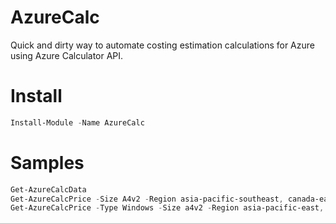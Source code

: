 # AzureCalc
Quick and dirty way to automate costing estimation calculations for Azure using Azure Calculator API.
# Install
```powershell code
Install-Module -Name AzureCalc
```
# Samples
```powershell code
Get-AzureCalcData
Get-AzureCalcPrice -Size A4v2 -Region asia-pacific-southeast, canada-east, us-east, us-west | ft -AutoSize
Get-AzureCalcPrice -Type Windows -Size a4v2 -Region asia-pacific-east,  europe-west, us-east | ft -AutoSize
```
